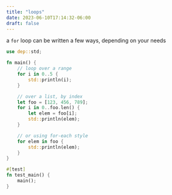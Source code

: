 ```yaml
---
title: "loops"
date: 2023-06-10T17:14:32-06:00
draft: false
---
```


a `for` loop can be written a few ways, depending on your needs

```rust
use dep::std;

fn main() {
    // loop over a range
    for i in 0..5 {
        std::println(i);
    }

    // over a list, by index
    let foo = [123, 456, 789];
    for i in 0..foo.len() {
        let elem = foo[i];
        std::println(elem);
    }

    // or using for-each style
    for elem in foo {
        std::println(elem);
    }
}

#[test]
fn test_main() {
    main();
}
```